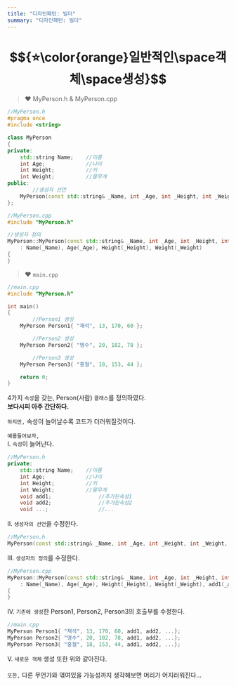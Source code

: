 ```yaml
---
title: "디자인패턴: 빌더"
summary: "디자인패턴: 빌더"
---
```


# $${⭐\color{orange}일반적인\space객체\space생성}$$
> ❤️ MyPerson.h & MyPerson.cpp

```cpp
//MyPerson.h
#pragma once
#include <string>

class MyPerson
{
private:
	std::string Name;    //이름
	int Age;             //나이
	int Height;          //키
	int Weight;          //몸무게
public:
        //생성자 선언
	MyPerson(const std::string& _Name, int _Age, int _Height, int _Weight);
};
```

```cpp
//MyPerson.cpp
#include "MyPerson.h"

//생성자 정의
MyPerson::MyPerson(const std::string& _Name, int _Age, int _Height, int _Weight)
	: Name(_Name), Age(_Age), Height(_Height), Weight(_Weight)
{
}
```

> ❤️ `main.cpp`

```cpp
//main.cpp
#include "MyPerson.h"

int main()
{
        //Person1 생성
	MyPerson Person1{ "재석", 13, 170, 60 };

        //Person2 생성
	MyPerson Person2{ "명수", 20, 182, 78 };

        //Person3 생성
	MyPerson Person3{ "홍철", 18, 153, 44 };

	return 0;
}
```
4가지 `속성`을 갖는, Person(사람) `클래스`를 정의하였다.<br>
**보다시피 아주 간단하다.**

`하지만,` 속성이 늘어날수록 코드가 더러워질것이다.<br>

`예를들어보자,`<br>
Ⅰ. `속성`이 늘어난다.<br>
```cpp
//MyPerson.h
private:
	std::string Name;    //이름
	int Age;             //나이
	int Height;          //키
	int Weight;          //몸무게
    void add1;               //추가된속성1
    void add2;               //추가된속성2
    void ...;                //...
```
Ⅱ. `생성자의 선언`을 수정한다.<br>
```cpp
//MyPerson.h
MyPerson(const std::string& _Name, int _Age, int _Height, int _Weight, void add1, void add2, void ...);
```
Ⅲ. `생성자의 정의`를 수정한다.<br>
```cpp
//MyPerson.cpp
MyPerson::MyPerson(const std::string& _Name, int _Age, int _Height, int _Weight, void _add1, void _add2, void _...)
	: Name(_Name), Age(_Age), Height(_Height), Weight(_Weight), add1(_add1), add2(_add2), ...(_...)
{
}
```
Ⅳ. `기존에 생성`한 Person1, Person2, Person3의 호출부를 수정한다.<br>
```cpp
//main.cpp
MyPerson Person1{ "재석", 13, 170, 60, add1, add2, ...};
MyPerson Person2{ "명수", 20, 182, 78, add1, add2, ...};
MyPerson Person3{ "홍철", 18, 153, 44, add1, add2, ...};
```
Ⅴ. `새로운 객체` 생성 또한 위와 같아진다.<br><br>
`또한,` 다른 무언가와 엮여있을 가능성까지 생각해보면 머리가 어지러워진다...
